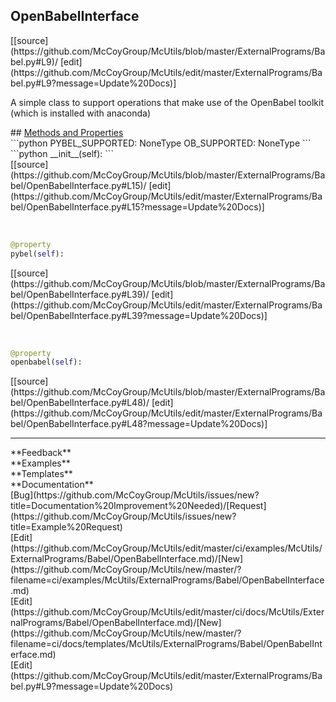 ## <a id="McUtils.ExternalPrograms.Babel.OpenBabelInterface">OpenBabelInterface</a> 

<div class="docs-source-link" markdown="1">
[[source](https://github.com/McCoyGroup/McUtils/blob/master/ExternalPrograms/Babel.py#L9)/
[edit](https://github.com/McCoyGroup/McUtils/edit/master/ExternalPrograms/Babel.py#L9?message=Update%20Docs)]
</div>

A simple class to support operations that make use of the OpenBabel toolkit (which is installed with anaconda)







<div class="collapsible-section">
 <div class="collapsible-section collapsible-section-header" markdown="1">
## <a class="collapse-link" data-toggle="collapse" href="#methods" markdown="1"> Methods and Properties</a> <a class="float-right" data-toggle="collapse" href="#methods"><i class="fa fa-chevron-down"></i></a>
 </div>
 <div class="collapsible-section collapsible-section-body collapse show" id="methods" markdown="1">
 ```python
PYBEL_SUPPORTED: NoneType
OB_SUPPORTED: NoneType
```
<a id="McUtils.ExternalPrograms.Babel.OpenBabelInterface.__init__" class="docs-object-method">&nbsp;</a> 
```python
__init__(self): 
```
<div class="docs-source-link" markdown="1">
[[source](https://github.com/McCoyGroup/McUtils/blob/master/ExternalPrograms/Babel/OpenBabelInterface.py#L15)/
[edit](https://github.com/McCoyGroup/McUtils/edit/master/ExternalPrograms/Babel/OpenBabelInterface.py#L15?message=Update%20Docs)]
</div>


<a id="McUtils.ExternalPrograms.Babel.OpenBabelInterface.pybel" class="docs-object-method">&nbsp;</a> 
```python
@property
pybel(self): 
```
<div class="docs-source-link" markdown="1">
[[source](https://github.com/McCoyGroup/McUtils/blob/master/ExternalPrograms/Babel/OpenBabelInterface.py#L39)/
[edit](https://github.com/McCoyGroup/McUtils/edit/master/ExternalPrograms/Babel/OpenBabelInterface.py#L39?message=Update%20Docs)]
</div>


<a id="McUtils.ExternalPrograms.Babel.OpenBabelInterface.openbabel" class="docs-object-method">&nbsp;</a> 
```python
@property
openbabel(self): 
```
<div class="docs-source-link" markdown="1">
[[source](https://github.com/McCoyGroup/McUtils/blob/master/ExternalPrograms/Babel/OpenBabelInterface.py#L48)/
[edit](https://github.com/McCoyGroup/McUtils/edit/master/ExternalPrograms/Babel/OpenBabelInterface.py#L48?message=Update%20Docs)]
</div>
 </div>
</div>












---


<div markdown="1" class="text-secondary">
<div class="container">
  <div class="row">
   <div class="col" markdown="1">
**Feedback**   
</div>
   <div class="col" markdown="1">
**Examples**   
</div>
   <div class="col" markdown="1">
**Templates**   
</div>
   <div class="col" markdown="1">
**Documentation**   
</div>
   <div class="col" markdown="1">
   
</div>
   <div class="col" markdown="1">
   
</div>
   <div class="col" markdown="1">
   
</div>
</div>
  <div class="row">
   <div class="col" markdown="1">
[Bug](https://github.com/McCoyGroup/McUtils/issues/new?title=Documentation%20Improvement%20Needed)/[Request](https://github.com/McCoyGroup/McUtils/issues/new?title=Example%20Request)   
</div>
   <div class="col" markdown="1">
[Edit](https://github.com/McCoyGroup/McUtils/edit/master/ci/examples/McUtils/ExternalPrograms/Babel/OpenBabelInterface.md)/[New](https://github.com/McCoyGroup/McUtils/new/master/?filename=ci/examples/McUtils/ExternalPrograms/Babel/OpenBabelInterface.md)   
</div>
   <div class="col" markdown="1">
[Edit](https://github.com/McCoyGroup/McUtils/edit/master/ci/docs/McUtils/ExternalPrograms/Babel/OpenBabelInterface.md)/[New](https://github.com/McCoyGroup/McUtils/new/master/?filename=ci/docs/templates/McUtils/ExternalPrograms/Babel/OpenBabelInterface.md)   
</div>
   <div class="col" markdown="1">
[Edit](https://github.com/McCoyGroup/McUtils/edit/master/ExternalPrograms/Babel.py#L9?message=Update%20Docs)   
</div>
   <div class="col" markdown="1">
   
</div>
   <div class="col" markdown="1">
   
</div>
   <div class="col" markdown="1">
   
</div>
</div>
</div>
</div>